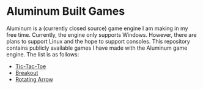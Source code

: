 # Aluminum Built Games
Aluminum is a (currently closed source) game engine I am making in my free time. Currently, the engine only supports Windows. However, there are plans to support Linux and the hope to support consoles. This repository contains publicly available games I have made with the Aluminum game engine. The list is as follows:
- [Tic-Tac-Toe](https://github.com/aryan-sinhala349/aluminum-built-games/releases/tag/tic-tac-toe-v1.0.0)
- [Breakout](https://github.com/aryan-sinhala349/aluminum-built-games/releases/tag/breakout-v1.0.0)
- [Rotating Arrow](https://github.com/aryan-sinhala349/aluminum-built-games/releases/tag/rotating-arrow-v1.0.0)

